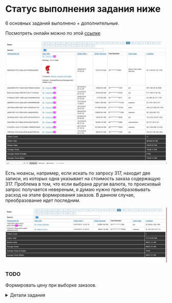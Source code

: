 # Статус выполнения задания ниже
6 основных заданий выполнено + дополнительные.

Посмотреть онлайн можно по этой [ссылке](http://port--9000.h.sandbox.maxano.com/#sort=order_date&reversed=no&rate=ISK&search=ock)

![Поиск и сортировка](https://raw.githubusercontent.com/m4x4n0/wg_forge_frontend/master/2019-03-12_000345.png "Поиск и сортировка")

Есть нюансы, например, если искать по запросу 317, находит две записи, из которых одна указывает на стоимость заказа содержащую 317. Проблема в том, что если выбрана другая валюта, то происковый запрос получается невереным, я думаю нужно преобразовывать расход на этапе формирования заказов. В данном случае, преобразование идет последним.

![Поиск по числу 317](https://raw.githubusercontent.com/m4x4n0/wg_forge_frontend/master/2019-03-12_000810.png "Поиск по числу 317")

### TODO
Формировать цену при выборке заказов.

<details><summary>Детали задания</summary>

# Тестовое задание WG Forge Platform Front-End

Это стартовый проект для выполнения тестового задания программы WG Forge Platform Front-End, на основе которого вам нужно выполнять задание.

## Подготовка

 - ⚠️ Убедитесь, что в вашей системе установлен node.js последней стабильной версии - https://nodejs.org/en/
 - Сделайте fork проекта; подробную информацию можно получить здесь:
 https://help.github.com/articles/about-forks/
 - Склонируйте репозиторий своего форка:
```sh
git clone https://github.com/<username>/wg_forge_frontend.git
```
 - Перейдите в корневую директорию проекта и установите зависимости  командой (подробно об npm и зависимостях можно узнать на сайте: https://docs.npmjs.com/):
```sh
npm install
```
 - Для запуска проекта выполните команду:
```sh
npm start
```


## Задача:
Необходимо реализовать вывод в табличное представление данных o заказах, которые хранятся в файле `orders.json`, а также связаной информации о пользователе, которая хранится в файлах `users.json` и `companies.json` в директории `data` данного репозитория.


### `orders.json`
В файле `orders.json` хранится сериализованный в JSON массив заказов, каждый из которых соответствует следующей схеме:

```javascript
{
    "id": 11,   // порядковый номер записи
    "transaction_id": "8292e007-4682-idkfa-a404-eed9662fa5cc", // уникальный номер заказа
    "created_at": "1513808027", // временнáя метка создания заказа в формате unix
    "user_id": 15,  // идентификатор пользователя
    "total": "453.47", // общая сумма заказа в базовой валюте (USD)
    "card_type": "diners-club-carte-blanche", // тип карты оплаты
    "card_number": "30526651224733", // номер карты оплаты
    "order_country": "IS",  // страна, из которой сделан заказ
    "order_ip": "211.145.96.59" // IP-адрес пользователя, с которого сделан заказ
}
```

поле | тип | описание
------- |------- |-------
id | integer | порядковый номер записи
transaction_id | string | уникальный номер заказа
created_at | string | временнáя метка создания заказа в формате unix (timestamp)
user_id | integer | идентификатор пользователя
total | float | общая сумма заказа в базовой валюте (USD)
card_type | string | тип карты оплаты
card_number | string | номер карты оплаты
order_country | string | страна, из которой сделан заказ
order_ip | string | IP-адрес пользователя, с которого сделан заказ

### `users.json`
В файле `user.json` содержится сериализованный в JSON массив пользователей. Вот описание:
```json
{
    "id": 15,
    "first_name": "Ivan",
    "last_name": "Ivanivanskiy",
    "gender": "Male",
    "birthday": "665366400",
    "avatar": "https://robohash.org/quibusdamminusea.bmp?size=100x100&set=set1",
    "company_id": 6
}
```

поле | тип | описание
------- |------- |-------
id | integer | идентификатор пользователя, соответстует `order.user_id`
first_name | string | имя пользователя
last_name | string | фамилия пользователя
gender | string | пол, может быть один из "Male", "Female"
birthday | float / null | день рождения пользователя в формате unix timestamp
avatar | string / null | ссылка на изображения с аватаром пользователя
company_id | integer / null | идентификатор компании, которую представляет пользователь

### `companies.json`
И наконец, файл `companies.json` хранит сериализованный в JSON массив зарегистрированных компаний. Имеется следующая информация:
```json
{
    "id": 6,
    "title": "Bumbershoot Corp.",
    "industry": "Apparel",
    "market_cap": "$36.6M",
    "sector": "Consumer Services",
    "url": "http://awesome.website"
}
```

поле | тип | описание
------- |------- |-------
id | integer | идентификатор компании, соответстует `user.id`
title | string | название компании
industry | string | отрасль деятельности
market_cap | string  | рыночная капитализация
sector | string | специализация компании
url | string / null | ссылка на сайт компании


> ⚠️ Обратите внимание, что некоторые поля у объектов `user` и `company` могут принимать значение null. ⚠️

## Задание 1

Реализовать вывод данных в таблицу на странице нашего приложения. Структура таблицы должна выглядеть так:


```html
<table>
    <thead>
        <tr>
            <th>Transaction ID</th>
            <th>User Info</th>
            <th>Order Date</th>
            <th>Order Amount</th>
            <th>Card Number</th>
            <th>Card Type</th>
            <th>Location</th>
        </tr>
    </thead>
    <tbody>
       ...тут будут данные о заказах...
    </tbody>
</table>
```


Для каждого заказа необходимо поместить соответствющие данные в строку в таблице.
Каждый `<tr>` в html-таблице должен иметь id в заданном формате: `order_%id_записи%`.
В ячейке `User` пока выводим только идентификатор пользователя.
Дата создания заказа должна отображаться в формате `DD/MM/YYYY hh:mm:ss`.
Номер карты необходимо экранировать так, чтобы на странице отображались только первые две и последние четыре цифры номера. Номер заказа и тип карты выводим как есть.
Сумма заказа должна отображаться в денежном формате, валюта USD.
В ячейке `Location` информация должна быть предоставлена в следующем формате: `%order_country% (%order_ip%)`.
Например:
```html
<tr id="order_11">
    <td>8292e007-4682-idkfa-a404-eed9662fa5cc</td>
    <td class="user_data">15</td>
    <td>21/12/2017, 1:13:47 AM</td>
    <td>$453.47</td>
    <td>30********4733</td>
    <td>diners-club-carte-blanche</td>
    <td>IS (211.145.96.59)<td>
</tr>
```


## Задание 2

Заполняем ячейку `User Info`. Для этого нам потребуется загрузить список пользователей из файла `users.json` и найти пользователя c `id` соответствующего `order.user_id`.
Далее, необходимо сфомировать строку с обращением (`Mr.` если `Male` в поле `Gender`, иначе `Ms.`), именем и фамилией. Эта строка должна быть обернута в тег `<a href="#">`.
Полученный результат помещаем в ячейку таблицы:

```html
<tr id="order_11">
    ...
    <td class="user-data">
        <a href="#">Mr. Ivan Ivanivanskiy</a>
    </td>
    ...
</tr>
```


## Задание 3

Дополним и немного оживим нашу таблицу. Добавим блок `<div class="user-details">`, в который поместим дополнительную информацию о пользователе и связаной с ним компании (если соответствующая информации имеется):
- Birthday: 01/02/1991
- элемент img с картинкой шириной не более 100px
- Company: Bumbershoot Corp.
- Industry: Apparel / Consumer Services

Для нашего примера это будет выглядеть так:

```html
<tr id="order_11">
    ...
    <td class="user-data">
        <a href="#">Mr. Ivan Ivanivanskiy</a>

        <div class="user-details">
            <p>Birthday: 01/02/1991</p>
            <p><img src="" width="100px"></p>
            <p>Company: <a href="http://awesome.website">Bumbershoot Corp.</a></p>
            <p>Industry: Apparel / Consumer Services</p>
        </div>

    </td>
    ...
</tr>
```


Теперь необходимо добавить обработчик события "click", который будет показывать/скрывать блок `div.user-details` при нажатии на ссылку. Перехода по ссылке происходить не должно. Состояние по-умолчанию: блок с информацией должен быть скрыт.

 - Если в данных представлена ссылка на изображение, то в таблице должна выводиться миниатюра изображения, а не сама ссылка (поле данных `avatar`).
 - Для `url` полей данных должна выводится ссылка, по которой пользователь может совершить переход из таблицы.
 - ⚠️ Любые ссылки на внешние ресурсы в нашем приложении должны открываться в новой вкладке или новом окне! ⚠️


## Задание 4

Давайте добавим возможность сортировки таблицы. Помните заголовок `thead` нашей таблицы? Необходимо, чтобы при клике на ячейку заголовка (например, `<thead>Order Amount</thead>`) данные в таблице сортировались по соответствующему полю в порядке возрастания (для численных данных) или алфавитном (для текстовых данных). Стоит учесть, что некоторые столбцы отображают данные из нескольких полей объекта `order` и связаных с ним объектов `user` и `company`. В таком случае, при сортировке следуюет рукодствоваться следующими правилами:

столбец | порядок сортировки
--------| ------------------
`User Info` | сортировать по полям `first_name` и `last_name`. Остальными данными в ячейке пренебречь
`Card Number` | не сортировать по данному столбцу
`Location` | сортировать сначала по Country, потом по IP-адресу. IP-адрес считать строкой


Если таблица отсортирована по какому-либо столбцу, к соответствующей ячейке заголовка необходимо добавить тэг с символом, информирующем пользователя о текущем состоянии:
```html
<span>&#8595;</span>
```

Например, в случае сортировки по `Order Amount` заголовок таблицы должен иметь следующую разметку:

```html
<thead>
    <tr>
        <th>#</th>
        <th>User Info</th>
        <th>Order Date</th>
        <th>Order Amount <span>&#8595;</span></th>
        <th>Card Number</th>
        <th>Card Type</th>
        <th>Location</th>
    </tr>
</thead>
```

[Кликабельные](https://ru.wiktionary.org/wiki/%D0%BA%D0%BB%D0%B8%D0%BA%D0%B0%D0%B1%D0%B5%D0%BB%D1%8C%D0%BD%D1%8B%D0%B9) элементы заголовка таблицы при наведении на них должны менять тип курсора на указатель типа `pointer` (вроде этого, 👆).


## Задание 5

Собираем статистику. Внизу таблицы необходимо добавить несколько строк со статистической информацией.
 - Общее количество заказов выведенное на текущий момент в таблице
 - Общая стоимость всех заказов (в денежном формате)
 - [Медиана](https://ru.wikipedia.org/wiki/%D0%9C%D0%B5%D0%B4%D0%B8%D0%B0%D0%BD%D0%B0_(%D1%81%D1%82%D0%B0%D1%82%D0%B8%D1%81%D1%82%D0%B8%D0%BA%D0%B0)) по всем выведенным заказам
 - [Средний чек](https://ru.wikipedia.org/wiki/%D0%A1%D1%80%D0%B5%D0%B4%D0%BD%D0%B8%D0%B9_%D1%87%D0%B5%D0%BA) по всем выведенным заказам
 - Средний чек для женщин
 - Средний чек для мужчин

Разметка блока со статистикой может выглядеть так:
```html
<tr>
    <td>Orders Count</td>
    <td>11</td>
</tr>
<tr>
    <td>Orders Total</td>
    <td>$ 6722.72</td>
</tr>
<tr>
    <td>Median Value</td>
    <td>$ 593.72</td>
</tr>
<tr>
    <td>Average Check</td>
    <td>$ 611.16</td>
</tr>
<tr>
    <td>Average Check (Female)</td>
    <td>$ 395.18</td>
</tr>
<tr>
    <td>Average Check (Male)</td>
    <td>$ 692.15</td>
</tr>
```

Следует учесть, что количество ячеек в строках с информацией о заказе не совпадает с количеством ячеек в строках со статистикой, поэтому последние необходимо объединить. HTML-таблицы имеют встроенный механизм для этого.


## Задание 6

Поиск по таблице. Для упрощения работы с таблицей заказов нужно предоставить пользователю возможность поиска по данным заказов. Для этого давайте добавим поле ввода, при изменении которого в таблице должны отобразиться только те заказы, одно или несколько полей которых содержат в себе значение поля поиска.
Для этого поместим в "шапку" таблицы поле поиска:

```html
<tr>
    <th>Search:</th>
    <th><input type="text" id="search"></th>
</tr>
```

При реализации функции поиска можно ограничиться следующими полями заказа, в которых производить поиск:
 - Имя и фамилия пользователя (`user.{first_name,last_name}`)
 - Все поля объекта `order`, кроме `created_at`, `card_number`

> ⚠️ Обратите внимание, что если к таблице применена сортировка по какому-либо столбцу, то она должна применяться и при выводе найденных заказов.

Если заказов соответствующих заданому критерию поиска не найдено, необходимо в таблице вывести одну строку с надписью `Nothing found`.
```html
<tr>
    <td>Nothing found</td>
</tr>
```

Также при использовании поиска должны обновляться данные в блоке статистики. Если поиск не дал результатов, то вместо значений в ячейках таблицы выводить блок `<span>n/a</span>.


## Как выполнять задание

Вывод данных должен быть организован в html-элемент `div` с идентификатором `app` в файле `src/index.html`

JavaScript-код, реализующий вывод данных, должен быть реализован в файле `src/app.js` - это входная точка вашего приложения. Дальнейшая структура приложения - на ваше усмотрение.

> ⚠️ Мы ожидаем задание решенное на чистом JavaScript (можно использовать ES2015+). Если вы хотите выполнить тестовое задание с использованием фреймворка, тогда вам потребуется также прислать нам обоснование своего выбора конкретного фреймворка.

> 🛑 Нельзя модифицировать файлы с исходными данными (`data\orders.json`, `data\users.json` и `data\companies.json`), секцию `output` из `webpack.config.js`, а также команды запуска проекта из секции `scripts` файла `package.json`. Изменения в этих файлах могут повлечь за собой нарушения в работе системы автоматической проверки и задание не будет оценено.


## Дополнительные задачи

 - Для реализации CSS-стилей можно использовать любой css-фреймворк - например, [Bootstrap](https://getbootstrap.com/)
 - Организовать асинхронную загрузку данных посредством вызовов к API, которое будет доступно по адресу `http://localhost:9000/api/%имя_файла%` после запуска проекта.
 - Реализовать возможность переключения валюты для данных в денежном формате. Данные для конвертации валют брать отсюда - https://api.exchangeratesapi.io/latest, базовой валютой считать USD.
</details>
